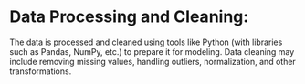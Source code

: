 # Data Processing and Cleaning: 
The data is processed and cleaned using tools like Python (with libraries such as Pandas, NumPy, etc.) to prepare it for modeling. 
Data cleaning may include removing missing values, handling outliers, normalization, and other transformations.
